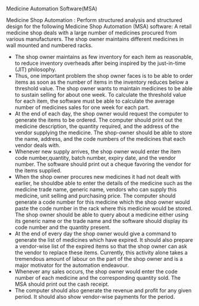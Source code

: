 Medicine Automation Software(MSA)

Medicine Shop Automation : Perform structured analysis and structured design for the following Medicine Shop Automation (MSA) software: A retail medicine shop deals with a large number of medicines procured from various manufacturers. The shop owner maintains different medicines in wall mounted and numbered racks.
* The shop owner maintains as few inventory for each item as reasonable, to reduce inventory overheads after being inspired by the just-in-time (JIT) philosophy.
* Thus, one important problem the shop owner faces is to be able to order items as soon as the number of items in the inventory reduces below a threshold value. The shop owner wants to maintain medicines to be able to sustain selling for about one week. To calculate the threshold value for each item, the software must be able to calculate the average number of medicines sales for one week for each part.
* At the end of each day, the shop owner would request the computer to generate the items  to  be  ordered.   The  computer  should  print  out  the  medicine  description,  the quantity required,  and the address of the vendor supplying the medicine.  The shop-owner should be able to store the name, address, and the code numbers of the medicines that each vendor deals with.
* Whenever  new  supply  arrives,  the  shop  owner  would  enter  the  item  code  number,quantity,  batch  number,  expiry  date,  and  the  vendor  number.   The  software  should print out a cheque favoring the vendor for the items supplied.
* When the shop owner procures new medicines it had not dealt with earlier, he shouldbe able to enter the details of the medicine such as the medicine trade name, generic name, vendors who can supply this medicine, unit selling and purchasing price.  The computer  should  generate  a  code  number  for  this  medicine  which  the  shop  owner would paste the code number in the rack where this medicine would be stored.  The shop owner should be able to query about a medicine either using its generic name or the trade name and the software should display its code number and the quantity present.
* At the end of every day the shop owner would give a command to generate the list of medicines which have expired. It should also prepare a vendor-wise list of the expired items so that the shop owner can ask the vendor to replace these items. Currently, this activity alone takes a tremendous amount of labour on the part of the shop owner and is a major motivator for the automation endeavour. 
* Whenever any sales occurs, the shop owner would enter the code number of each medicine and the corresponding quantity sold. The MSA should print out the cash receipt. 
* The computer should also generate the revenue and profit for any given period. It should also show vendor-wise payments for the period.
